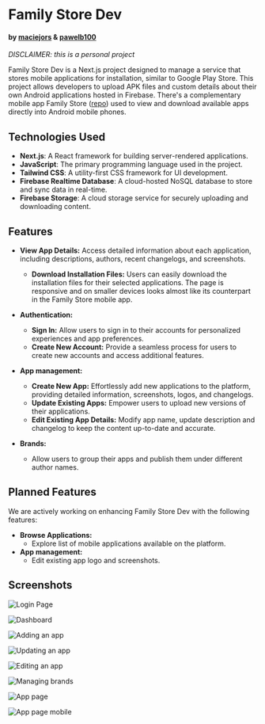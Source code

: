 # Family Store Dev

#### by [maciejors](https://github.com/maciejors) & [pawelb100](https://github.com/pawelb100)

*DISCLAIMER: this is a personal project*

Family Store Dev is a Next.js project designed to manage a service that stores mobile applications for installation, similar to Google Play Store. This project allows developers to upload APK files and custom details about their own Android applications hosted in Firebase. There's a complementary mobile app Family Store ([repo](https://github.com/pawelb100/Family_Store)) used to view and download available apps directly into Android mobile phones.

## Technologies Used

- **Next.js**: A React framework for building server-rendered applications.
- **JavaScript**: The primary programming language used in the project.
- **Tailwind CSS**: A utility-first CSS framework for UI development.
- **Firebase Realtime Database**: A cloud-hosted NoSQL database to store and sync data in real-time.
- **Firebase Storage**: A cloud storage service for securely uploading and downloading content.

## Features
  
- **View App Details:** Access detailed information about each application, including descriptions, authors, recent changelogs, and screenshots.
   - **Download Installation Files:** Users can easily download the installation files for their selected applications. The page is responsive
     and on smaller devices looks almost like its counterpart in the Family Store mobile app.

- **Authentication:**
   - **Sign In:** Allow users to sign in to their accounts for personalized experiences and app preferences.
   - **Create New Account:** Provide a seamless process for users to create new accounts and access additional features.

- **App management:**
  - **Create New App:** Effortlessly add new applications to the platform, providing detailed information, screenshots, logos, and changelogs.
  - **Update Existing Apps:** Empower users to upload new versions of their applications.
  - **Edit Existing App Details:** Modify app name, update description and changelog to keep the content up-to-date and accurate.

- **Brands:**
  - Allow users to group their apps and publish them under different author names.

## Planned Features

We are actively working on enhancing Family Store Dev with the following features:

- **Browse Applications:**
  - Explore list of mobile applications available on the platform.
- **App management:**
  - Edit existing app logo and screenshots.

## Screenshots

![Login Page](https://firebasestorage.googleapis.com/v0/b/family-store.appspot.com/o/Family%20Store%202%2Ffs-screenshots%2Ffsd1.png?alt=media&token=fa0e72fd-9eff-4b92-8503-bb82f84a8efe)

![Dashboard](https://firebasestorage.googleapis.com/v0/b/family-store.appspot.com/o/Family%20Store%202%2Ffs-screenshots%2Ffsd2.png?alt=media&token=1b07173b-285d-441c-8deb-693321d1a6f8)

![Adding an app](https://firebasestorage.googleapis.com/v0/b/family-store.appspot.com/o/Family%20Store%202%2Ffs-screenshots%2Ffsd3.png?alt=media&token=47b27365-a0c5-4261-921b-21496e904006)

![Updating an app](https://firebasestorage.googleapis.com/v0/b/family-store.appspot.com/o/Family%20Store%202%2Ffs-screenshots%2Ffsd4.png?alt=media&token=a3994fc0-d8f4-4e40-b328-190c02d643ec)

![Editing an app](https://firebasestorage.googleapis.com/v0/b/family-store.appspot.com/o/Family%20Store%202%2Ffs-screenshots%2Ffsd5.png?alt=media&token=30c3f457-05d9-4c9c-ab11-4c34c9b8d872)

![Managing brands](https://firebasestorage.googleapis.com/v0/b/family-store.appspot.com/o/Family%20Store%202%2Ffs-screenshots%2Ffsd6.png?alt=media&token=e108e32a-d2df-4c5f-8f3e-1cc17fa4fc5a)

![App page](https://firebasestorage.googleapis.com/v0/b/family-store.appspot.com/o/Family%20Store%202%2Ffs-screenshots%2Ffsd7.png?alt=media&token=0debcdf0-5fc2-4b3d-b5be-29b548be28e7)

![App page mobile](https://firebasestorage.googleapis.com/v0/b/family-store.appspot.com/o/Family%20Store%202%2Ffs-screenshots%2Ffsd8.png?alt=media&token=f8e87fe4-1b4b-4bd8-91c7-4078ede633d8)
